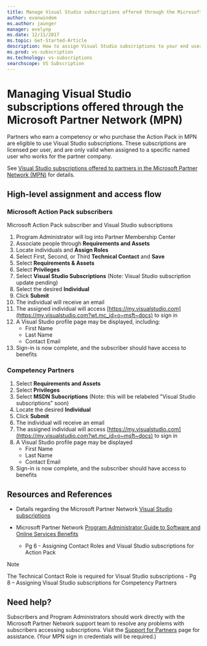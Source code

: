 ```yaml
---
title: Manage Visual Studio subscriptions offered through the Microsoft Partner Network (MPN) | Microsoft Docs
author: evanwindom
ms.author: jaunger
manager: evelynp
ms.date: 12/11/2017
ms.topic: Get-Started-Article
description: How to assign Visual Studio subscriptions to your end users, for MPN partners.
ms.prod: vs-subscription
ms.technology: vs-subscriptions
searchscope: VS Subscription
---
```


# Managing Visual Studio subscriptions offered through the Microsoft Partner Network (MPN)

Partners who earn a competency or who purchase the Action Pack in MPN are eligible to use Visual Studio subscriptions. These subscriptions are licensed per user, and are only valid when assigned to a specific named user who works for the partner company.

See [Visual Studio subscriptions offered to partners in the Microsoft Partner Network (MPN)](program-mpn.md) for details.

## High-level assignment and access flow

### Microsoft Action Pack subscribers
Microsoft Action Pack subscriber and Visual Studio subscriptions

1. Program Administrator will log into Partner Membership Center
2. Associate people through **Requirements and Assets**
3. Locate individuals and **Assign Roles**
4. Select First, Second, or Third **Technical Contact** and **Save**
5. Select **Requirements & Assets**
6. Select **Privileges**
7. Select **Visual Studio Subscriptions** (Note: Visual Studio subscription update pending)
8. Select the desired **Individual**
9. Click **Submit**
10. The individual will receive an email
11. The assigned individual will access [https://my.visualstudio.com](https://my.visualstudio.com?wt.mc_id=o~msft~docs) to sign in
12. A Visual Studio profile page may be displayed, including:
    - First Name
    - Last Name
    - Contact Email
13. Sign-in is now complete, and the subscriber should have access to benefits


### Competency Partners
1. Select **Requirements and Assets**
2. Select **Privileges**
3. Select **MSDN Subscriptions** (Note:  this will be relabeled "Visual Studio subscriptions" soon)
4. Locate the desired **Individual**
5. Click **Submit**
6. The individual will receive an email
7. The assigned individual will access [https://my.visualstudio.com](https://my.visualstudio.com?wt.mc_id=o~msft~docs) to sign in
8. A Visual Studio profile page may be displayed
    - First Name
    - Last Name
    - Contact Email
9. Sign-in is now complete, and the subscriber should have access to benefits

## Resources and References

- Details regarding the Microsoft Partner Network [Visual Studio subscriptions](https://partner.microsoft.com/membership/msdn-subscriptions)

- Microsoft Partner Network [Program Administrator Guide to Software and Online Services Benefits](https://assets.microsoft.com/Program-Administrator-Guide-to-Software-and-Online-Services-Benefits_1.pdf)
    - Pg 6 - Assigning Contact Roles and Visual Studio subscriptions for Action Pack

> [!NOTE]
> The Technical Contact Role is required for Visual Studio subscriptions
    - Pg 8 – Assigning Visual Studio subscriptions for Competency Partners

## Need help?
Subscribers and Program Administrators should work directly with the Microsoft Partner Network support team to resolve any problems with subscribers accessing subscriptions. Visit the [Support for Partners](https://partner.microsoft.com/support) page for assistance. (Your MPN sign in credentials will be required.)

